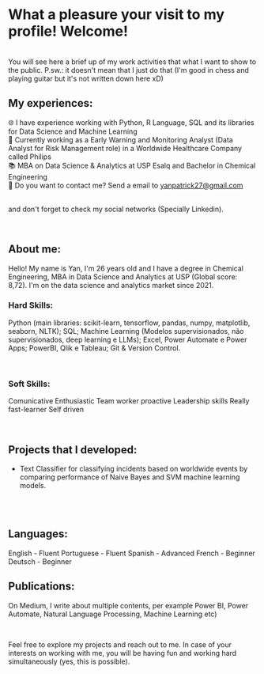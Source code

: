 # What a pleasure your visit to my profile! Welcome!

<br>
You will see here a brief up of my work activities that what I want to show to the public. P.sw.: it doesn't mean that I just do that (I'm good in chess and playing guitar but it's not written down here xD) 

## My experiences:

🌐 I have experience working with Python, R Language, SQL and its libraries for Data Science and Machine Learning<br>
🎲 Currently working as a Early Warning and Monitoring Analyst (Data Analyst for Risk Management role) in a Worldwide Healthcare Company called Philips<br>
📚 MBA on Data Science & Analytics at USP Esalq and Bachelor in Chemical Engineering <br>
📧 Do you want to contact me? Send a email to yanpatrick27@gmail.com <br>
<br>

and don't forget to check my social networks (Specially Linkedin).

<br>

## About me:

Hello! My name is Yan, I'm 26 years old and I have a degree in Chemical Engineering, MBA in Data Science and Analytics at USP (Global score: 8,72). I'm on the data science and analytics market since 2021.<br>

### Hard Skills:

Python (main libraries: scikit-learn, tensorflow, pandas, numpy, matplotlib, seaborn, NLTK);
SQL;
Machine Learning (Modelos supervisionados, não supervisionados, deep learning e LLMs);
Excel, Power Automate e Power Apps;
PowerBI, Qlik e Tableau;
Git & Version Control.
<br>

<br>

### Soft Skills:

Comunicative
Enthusiastic
Team worker
proactive
Leadership skills
Really fast-learner
Self driven
<br>

<br>

## Projects that I developed:

- Text Classifier for classifying incidents based on worldwide events by comparing performance of Naive Bayes and SVM machine learning models.
<br>

<br>

## Languages:

English - Fluent
Portuguese - Fluent
Spanish - Advanced
French - Beginner
Deutsch - Beginner

## Publications:

On Medium, I write about multiple contents, per example Power BI, Power Automate, Natural Language Processing, Machine Learning etc)

<br>

Feel free to explore my projects and reach out to me. In case of your interests on working with me, you will be having fun and working hard simultaneously (yes, this is possible).
